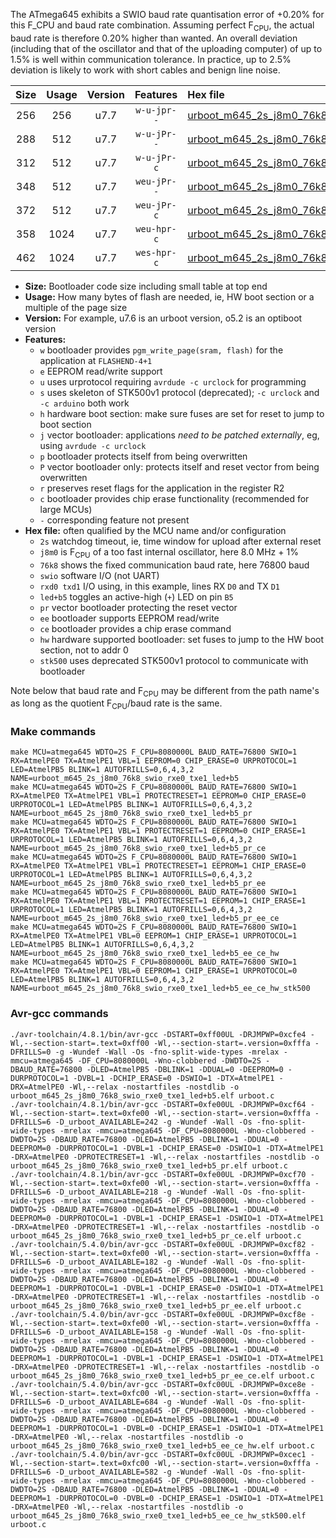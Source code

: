 The ATmega645 exhibits a SWIO baud rate quantisation error of +0.20% for this F_CPU and baud rate combination. Assuming perfect F<sub>CPU</sub>, the actual baud rate is therefore 0.20% higher than wanted. An overall deviation (including that of the oscillator and that of the uploading computer) of up to 1.5% is well within communication tolerance. In practice, up to 2.5% deviation is likely to work with short cables and benign line noise.

|Size|Usage|Version|Features|Hex file|
|:-:|:-:|:-:|:-:|:--|
|256|256|u7.7|`w-u-jpr--`|[urboot_m645_2s_j8m0_76k8_swio_rxe0_txe1_led+b5.hex](https://raw.githubusercontent.com/stefanrueger/urboot.hex/main/mcus/atmega645/watchdog_2_s/internal_oscillator+1%/+8m000000_hz/++76k8_baud/uart0_rxe0_txe1/led+b5/urboot_m645_2s_j8m0_76k8_swio_rxe0_txe1_led+b5.hex)|
|288|512|u7.7|`w-u-jPr--`|[urboot_m645_2s_j8m0_76k8_swio_rxe0_txe1_led+b5_pr.hex](https://raw.githubusercontent.com/stefanrueger/urboot.hex/main/mcus/atmega645/watchdog_2_s/internal_oscillator+1%/+8m000000_hz/++76k8_baud/uart0_rxe0_txe1/led+b5/urboot_m645_2s_j8m0_76k8_swio_rxe0_txe1_led+b5_pr.hex)|
|312|512|u7.7|`w-u-jPr-c`|[urboot_m645_2s_j8m0_76k8_swio_rxe0_txe1_led+b5_pr_ce.hex](https://raw.githubusercontent.com/stefanrueger/urboot.hex/main/mcus/atmega645/watchdog_2_s/internal_oscillator+1%/+8m000000_hz/++76k8_baud/uart0_rxe0_txe1/led+b5/urboot_m645_2s_j8m0_76k8_swio_rxe0_txe1_led+b5_pr_ce.hex)|
|348|512|u7.7|`weu-jPr--`|[urboot_m645_2s_j8m0_76k8_swio_rxe0_txe1_led+b5_pr_ee.hex](https://raw.githubusercontent.com/stefanrueger/urboot.hex/main/mcus/atmega645/watchdog_2_s/internal_oscillator+1%/+8m000000_hz/++76k8_baud/uart0_rxe0_txe1/led+b5/urboot_m645_2s_j8m0_76k8_swio_rxe0_txe1_led+b5_pr_ee.hex)|
|372|512|u7.7|`weu-jPr-c`|[urboot_m645_2s_j8m0_76k8_swio_rxe0_txe1_led+b5_pr_ee_ce.hex](https://raw.githubusercontent.com/stefanrueger/urboot.hex/main/mcus/atmega645/watchdog_2_s/internal_oscillator+1%/+8m000000_hz/++76k8_baud/uart0_rxe0_txe1/led+b5/urboot_m645_2s_j8m0_76k8_swio_rxe0_txe1_led+b5_pr_ee_ce.hex)|
|358|1024|u7.7|`weu-hpr-c`|[urboot_m645_2s_j8m0_76k8_swio_rxe0_txe1_led+b5_ee_ce_hw.hex](https://raw.githubusercontent.com/stefanrueger/urboot.hex/main/mcus/atmega645/watchdog_2_s/internal_oscillator+1%/+8m000000_hz/++76k8_baud/uart0_rxe0_txe1/led+b5/urboot_m645_2s_j8m0_76k8_swio_rxe0_txe1_led+b5_ee_ce_hw.hex)|
|462|1024|u7.7|`wes-hpr-c`|[urboot_m645_2s_j8m0_76k8_swio_rxe0_txe1_led+b5_ee_ce_hw_stk500.hex](https://raw.githubusercontent.com/stefanrueger/urboot.hex/main/mcus/atmega645/watchdog_2_s/internal_oscillator+1%/+8m000000_hz/++76k8_baud/uart0_rxe0_txe1/led+b5/urboot_m645_2s_j8m0_76k8_swio_rxe0_txe1_led+b5_ee_ce_hw_stk500.hex)|

- **Size:** Bootloader code size including small table at top end
- **Usage:** How many bytes of flash are needed, ie, HW boot section or a multiple of the page size
- **Version:** For example, u7.6 is an urboot version, o5.2 is an optiboot version
- **Features:**
  + `w` bootloader provides `pgm_write_page(sram, flash)` for the application at `FLASHEND-4+1`
  + `e` EEPROM read/write support
  + `u` uses urprotocol requiring `avrdude -c urclock` for programming
  + `s` uses skeleton of STK500v1 protocol (deprecated); `-c urclock` and `-c arduino` both work
  + `h` hardware boot section: make sure fuses are set for reset to jump to boot section
  + `j` vector bootloader: applications *need to be patched externally*, eg, using `avrdude -c urclock`
  + `p` bootloader protects itself from being overwritten
  + `P` vector bootloader only: protects itself and reset vector from being overwritten
  + `r` preserves reset flags for the application in the register R2
  + `c` bootloader provides chip erase functionality (recommended for large MCUs)
  + `-` corresponding feature not present
- **Hex file:** often qualified by the MCU name and/or configuration
  + `2s` watchdog timeout, ie, time window for upload after external reset
  + `j8m0` is F<sub>CPU</sub> of a too fast internal oscillator, here 8.0 MHz + 1%
  + `76k8` shows the fixed communication baud rate, here 76800 baud
  + `swio` software I/O (not UART)
  + `rxd0 txd1` I/O using, in this example, lines RX `D0` and TX `D1`
  + `led+b5` toggles an active-high (`+`) LED on pin `B5`
  + `pr` vector bootloader protecting the reset vector
  + `ee` bootloader supports EEPROM read/write
  + `ce` bootloader provides a chip erase command
  + `hw` hardware supported bootloader: set fuses to jump to the HW boot section, not to addr 0
  + `stk500` uses deprecated STK500v1 protocol to communicate with bootloader


Note below that baud rate and F<sub>CPU</sub> may be different from the path name's as long as the quotient F<sub>CPU</sub>/baud rate is the same.

### Make commands
```
make MCU=atmega645 WDTO=2S F_CPU=8080000L BAUD_RATE=76800 SWIO=1 RX=AtmelPE0 TX=AtmelPE1 VBL=1 EEPROM=0 CHIP_ERASE=0 URPROTOCOL=1 LED=AtmelPB5 BLINK=1 AUTOFRILLS=0,6,4,3,2 NAME=urboot_m645_2s_j8m0_76k8_swio_rxe0_txe1_led+b5
make MCU=atmega645 WDTO=2S F_CPU=8080000L BAUD_RATE=76800 SWIO=1 RX=AtmelPE0 TX=AtmelPE1 VBL=1 PROTECTRESET=1 EEPROM=0 CHIP_ERASE=0 URPROTOCOL=1 LED=AtmelPB5 BLINK=1 AUTOFRILLS=0,6,4,3,2 NAME=urboot_m645_2s_j8m0_76k8_swio_rxe0_txe1_led+b5_pr
make MCU=atmega645 WDTO=2S F_CPU=8080000L BAUD_RATE=76800 SWIO=1 RX=AtmelPE0 TX=AtmelPE1 VBL=1 PROTECTRESET=1 EEPROM=0 CHIP_ERASE=1 URPROTOCOL=1 LED=AtmelPB5 BLINK=1 AUTOFRILLS=0,6,4,3,2 NAME=urboot_m645_2s_j8m0_76k8_swio_rxe0_txe1_led+b5_pr_ce
make MCU=atmega645 WDTO=2S F_CPU=8080000L BAUD_RATE=76800 SWIO=1 RX=AtmelPE0 TX=AtmelPE1 VBL=1 PROTECTRESET=1 EEPROM=1 CHIP_ERASE=0 URPROTOCOL=1 LED=AtmelPB5 BLINK=1 AUTOFRILLS=0,6,4,3,2 NAME=urboot_m645_2s_j8m0_76k8_swio_rxe0_txe1_led+b5_pr_ee
make MCU=atmega645 WDTO=2S F_CPU=8080000L BAUD_RATE=76800 SWIO=1 RX=AtmelPE0 TX=AtmelPE1 VBL=1 PROTECTRESET=1 EEPROM=1 CHIP_ERASE=1 URPROTOCOL=1 LED=AtmelPB5 BLINK=1 AUTOFRILLS=0,6,4,3,2 NAME=urboot_m645_2s_j8m0_76k8_swio_rxe0_txe1_led+b5_pr_ee_ce
make MCU=atmega645 WDTO=2S F_CPU=8080000L BAUD_RATE=76800 SWIO=1 RX=AtmelPE0 TX=AtmelPE1 VBL=0 EEPROM=1 CHIP_ERASE=1 URPROTOCOL=1 LED=AtmelPB5 BLINK=1 AUTOFRILLS=0,6,4,3,2 NAME=urboot_m645_2s_j8m0_76k8_swio_rxe0_txe1_led+b5_ee_ce_hw
make MCU=atmega645 WDTO=2S F_CPU=8080000L BAUD_RATE=76800 SWIO=1 RX=AtmelPE0 TX=AtmelPE1 VBL=0 EEPROM=1 CHIP_ERASE=1 URPROTOCOL=0 LED=AtmelPB5 BLINK=1 AUTOFRILLS=0,6,4,3,2 NAME=urboot_m645_2s_j8m0_76k8_swio_rxe0_txe1_led+b5_ee_ce_hw_stk500
```

### Avr-gcc commands
```
./avr-toolchain/4.8.1/bin/avr-gcc -DSTART=0xff00UL -DRJMPWP=0xcfe4 -Wl,--section-start=.text=0xff00 -Wl,--section-start=.version=0xfffa -DFRILLS=0 -g -Wundef -Wall -Os -fno-split-wide-types -mrelax -mmcu=atmega645 -DF_CPU=8080000L -Wno-clobbered -DWDTO=2S -DBAUD_RATE=76800 -DLED=AtmelPB5 -DBLINK=1 -DDUAL=0 -DEEPROM=0 -DURPROTOCOL=1 -DVBL=1 -DCHIP_ERASE=0 -DSWIO=1 -DTX=AtmelPE1 -DRX=AtmelPE0 -Wl,--relax -nostartfiles -nostdlib -o urboot_m645_2s_j8m0_76k8_swio_rxe0_txe1_led+b5.elf urboot.c
./avr-toolchain/4.8.1/bin/avr-gcc -DSTART=0xfe00UL -DRJMPWP=0xcf64 -Wl,--section-start=.text=0xfe00 -Wl,--section-start=.version=0xfffa -DFRILLS=6 -D_urboot_AVAILABLE=242 -g -Wundef -Wall -Os -fno-split-wide-types -mrelax -mmcu=atmega645 -DF_CPU=8080000L -Wno-clobbered -DWDTO=2S -DBAUD_RATE=76800 -DLED=AtmelPB5 -DBLINK=1 -DDUAL=0 -DEEPROM=0 -DURPROTOCOL=1 -DVBL=1 -DCHIP_ERASE=0 -DSWIO=1 -DTX=AtmelPE1 -DRX=AtmelPE0 -DPROTECTRESET=1 -Wl,--relax -nostartfiles -nostdlib -o urboot_m645_2s_j8m0_76k8_swio_rxe0_txe1_led+b5_pr.elf urboot.c
./avr-toolchain/4.8.1/bin/avr-gcc -DSTART=0xfe00UL -DRJMPWP=0xcf70 -Wl,--section-start=.text=0xfe00 -Wl,--section-start=.version=0xfffa -DFRILLS=6 -D_urboot_AVAILABLE=218 -g -Wundef -Wall -Os -fno-split-wide-types -mrelax -mmcu=atmega645 -DF_CPU=8080000L -Wno-clobbered -DWDTO=2S -DBAUD_RATE=76800 -DLED=AtmelPB5 -DBLINK=1 -DDUAL=0 -DEEPROM=0 -DURPROTOCOL=1 -DVBL=1 -DCHIP_ERASE=1 -DSWIO=1 -DTX=AtmelPE1 -DRX=AtmelPE0 -DPROTECTRESET=1 -Wl,--relax -nostartfiles -nostdlib -o urboot_m645_2s_j8m0_76k8_swio_rxe0_txe1_led+b5_pr_ce.elf urboot.c
./avr-toolchain/5.4.0/bin/avr-gcc -DSTART=0xfe00UL -DRJMPWP=0xcf82 -Wl,--section-start=.text=0xfe00 -Wl,--section-start=.version=0xfffa -DFRILLS=6 -D_urboot_AVAILABLE=182 -g -Wundef -Wall -Os -fno-split-wide-types -mrelax -mmcu=atmega645 -DF_CPU=8080000L -Wno-clobbered -DWDTO=2S -DBAUD_RATE=76800 -DLED=AtmelPB5 -DBLINK=1 -DDUAL=0 -DEEPROM=1 -DURPROTOCOL=1 -DVBL=1 -DCHIP_ERASE=0 -DSWIO=1 -DTX=AtmelPE1 -DRX=AtmelPE0 -DPROTECTRESET=1 -Wl,--relax -nostartfiles -nostdlib -o urboot_m645_2s_j8m0_76k8_swio_rxe0_txe1_led+b5_pr_ee.elf urboot.c
./avr-toolchain/5.4.0/bin/avr-gcc -DSTART=0xfe00UL -DRJMPWP=0xcf8e -Wl,--section-start=.text=0xfe00 -Wl,--section-start=.version=0xfffa -DFRILLS=6 -D_urboot_AVAILABLE=158 -g -Wundef -Wall -Os -fno-split-wide-types -mrelax -mmcu=atmega645 -DF_CPU=8080000L -Wno-clobbered -DWDTO=2S -DBAUD_RATE=76800 -DLED=AtmelPB5 -DBLINK=1 -DDUAL=0 -DEEPROM=1 -DURPROTOCOL=1 -DVBL=1 -DCHIP_ERASE=1 -DSWIO=1 -DTX=AtmelPE1 -DRX=AtmelPE0 -DPROTECTRESET=1 -Wl,--relax -nostartfiles -nostdlib -o urboot_m645_2s_j8m0_76k8_swio_rxe0_txe1_led+b5_pr_ee_ce.elf urboot.c
./avr-toolchain/5.4.0/bin/avr-gcc -DSTART=0xfc00UL -DRJMPWP=0xce8e -Wl,--section-start=.text=0xfc00 -Wl,--section-start=.version=0xfffa -DFRILLS=6 -D_urboot_AVAILABLE=684 -g -Wundef -Wall -Os -fno-split-wide-types -mrelax -mmcu=atmega645 -DF_CPU=8080000L -Wno-clobbered -DWDTO=2S -DBAUD_RATE=76800 -DLED=AtmelPB5 -DBLINK=1 -DDUAL=0 -DEEPROM=1 -DURPROTOCOL=1 -DVBL=0 -DCHIP_ERASE=1 -DSWIO=1 -DTX=AtmelPE1 -DRX=AtmelPE0 -Wl,--relax -nostartfiles -nostdlib -o urboot_m645_2s_j8m0_76k8_swio_rxe0_txe1_led+b5_ee_ce_hw.elf urboot.c
./avr-toolchain/5.4.0/bin/avr-gcc -DSTART=0xfc00UL -DRJMPWP=0xcec1 -Wl,--section-start=.text=0xfc00 -Wl,--section-start=.version=0xfffa -DFRILLS=6 -D_urboot_AVAILABLE=582 -g -Wundef -Wall -Os -fno-split-wide-types -mrelax -mmcu=atmega645 -DF_CPU=8080000L -Wno-clobbered -DWDTO=2S -DBAUD_RATE=76800 -DLED=AtmelPB5 -DBLINK=1 -DDUAL=0 -DEEPROM=1 -DURPROTOCOL=0 -DVBL=0 -DCHIP_ERASE=1 -DSWIO=1 -DTX=AtmelPE1 -DRX=AtmelPE0 -Wl,--relax -nostartfiles -nostdlib -o urboot_m645_2s_j8m0_76k8_swio_rxe0_txe1_led+b5_ee_ce_hw_stk500.elf urboot.c
```


